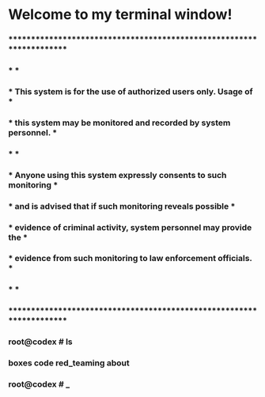 # Welcome to my terminal window!
### ********************************************************************
### *                                                                  *
### * This system is for the use of authorized users only.  Usage of   *
### * this system may be monitored and recorded by system personnel.   *
### *                                                                  *
### * Anyone using this system expressly consents to such monitoring   *
### * and is advised that if such monitoring reveals possible          *
### * evidence of criminal activity, system personnel may provide the  *
### * evidence from such monitoring to law enforcement officials.      *
### *                                                                  *
### ********************************************************************
### root@codex # ls
### boxes    code    red_teaming    about
### root@codex # _



                  
